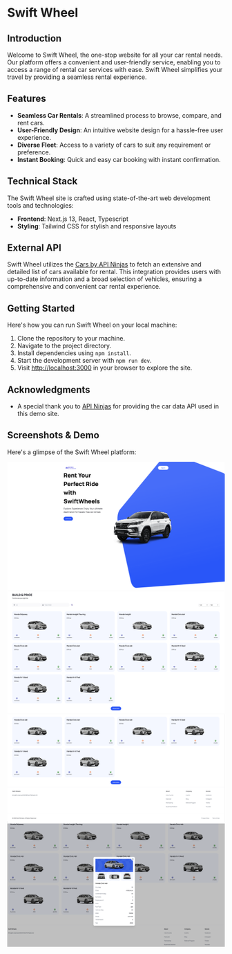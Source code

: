 # Swift Wheel

## Introduction
Welcome to Swift Wheel, the one-stop website for all your car rental needs. Our platform offers a convenient and user-friendly service, enabling you to access a range of rental car services with ease. Swift Wheel simplifies your travel by providing a seamless rental experience.

## Features
- **Seamless Car Rentals**: A streamlined process to browse, compare, and rent cars.
- **User-Friendly Design**: An intuitive website design for a hassle-free user experience.
- **Diverse Fleet**: Access to a variety of cars to suit any requirement or preference.
- **Instant Booking**: Quick and easy car booking with instant confirmation.

## Technical Stack
The Swift Wheel site is crafted using state-of-the-art web development tools and technologies:
- **Frontend**: Next.js 13, React, Typescript
- **Styling**: Tailwind CSS for stylish and responsive layouts

## External API
Swift Wheel utilizes the [Cars by API Ninjas](https://rapidapi.com/apininjas/api/cars-by-api-ninjas/) to fetch an extensive and detailed list of cars available for rental. This integration provides users with up-to-date information and a broad selection of vehicles, ensuring a comprehensive and convenient car rental experience.

## Getting Started
Here's how you can run Swift Wheel on your local machine:
1. Clone the repository to your machine.
2. Navigate to the project directory.
3. Install dependencies using `npm install`.
4. Start the development server with `npm run dev`.
5. Visit [http://localhost:3000](http://localhost:3000) in your browser to explore the site.

## Acknowledgments
- A special thank you to [API Ninjas](https://api-ninjas.com) for providing the car data API used in this demo site.

## Screenshots & Demo
Here's a glimpse of the Swift Wheel platform:

![Screenshots](public/presentation/demo1.png)
![Screenshots](public/presentation/demo2.png)
![Screenshots](public/presentation/demo3.png)
![Screenshots](public/presentation/demo4.png)



